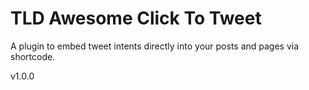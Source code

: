 # TLD Awesome Click To Tweet
A plugin to embed tweet intents directly into your posts and pages via shortcode.

v1.0.0
